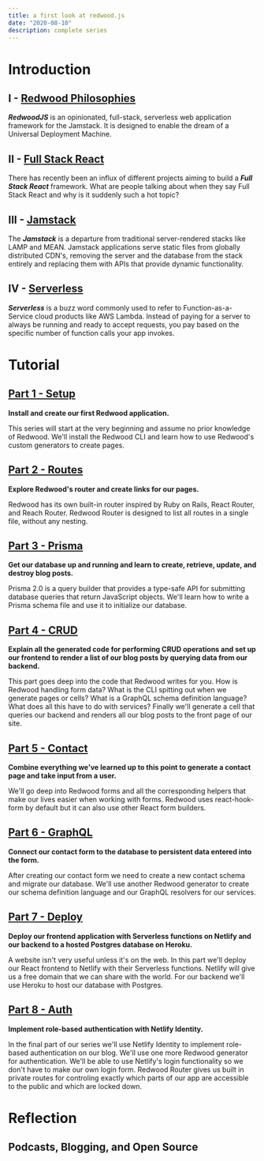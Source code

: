 ```yaml
---
title: a first look at redwood.js
date: "2020-08-10"
description: complete series
---
```


# Introduction

## I - [Redwood Philosophies](https://dev.to/ajcwebdev/redwood-1d46)

***RedwoodJS*** is an opinionated, full-stack, serverless web application framework for the Jamstack. It is designed to enable the dream of a Universal Deployment Machine.

## II - [Full Stack React](https://dev.to/ajcwebdev/full-stack-react-1ihi)

There has recently been an influx of different projects aiming to build a ***Full Stack React*** framework. What are people talking about when they say Full Stack React and why is it suddenly such a hot topic?

## III - [Jamstack](https://dev.to/ajcwebdev/a-short-history-of-the-jamstack-3lk7)

The ***Jamstack*** is a departure from traditional server-rendered stacks like LAMP and MEAN. Jamstack applications serve static files from globally distributed CDN's, removing the server and the database from the stack entirely and replacing them with APIs that provide dynamic functionality.

## IV - [Serverless](https://ajcwebdev.substack.com/p/42-a-short-history-of-serverless)

***Serverless*** is a buzz word commonly used to refer to Function-as-a-Service cloud products like AWS Lambda. Instead of paying for a server to always be running and ready to accept requests, you pay based on the specific number of function calls your app invokes.

# Tutorial

## [Part 1 - Setup](https://dev.to/ajcwebdev/a-first-look-at-redwood-js-1017)

**Install and create our first Redwood application.**

This series will start at the very beginning and assume no prior knowledge of Redwood. We'll install the Redwood CLI and learn how to use Redwood's custom generators to create pages.

## [Part 2 - Routes](https://dev.to/ajcwebdev/a-first-look-at-redwood-js-part-2-44ph)

**Explore Redwood's router and create links for our pages.**

Redwood has its own built-in router inspired by Ruby on Rails, React Router, and Reach Router. Redwood Router is designed to list all routes in a single file, without any nesting.

## [Part 3 - Prisma](https://dev.to/ajcwebdev/a-first-look-at-redwood-js-part-3-5ao5)

**Get our database up and running and learn to create, retrieve, update, and destroy blog posts.**

Prisma 2.0 is a query builder that provides a type-safe API for submitting database queries that return JavaScript objects. We'll learn how to write a Prisma schema file and use it to initialize our database.

## [Part 4 - CRUD](https://dev.to/ajcwebdev/a-first-look-at-redwood-js-part-4-2m0g)

**Explain all the generated code for performing CRUD operations and set up our frontend to render a list of our blog posts by querying data from our backend.**

This part goes deep into the code that Redwood writes for you. How is Redwood handling form data? What is the CLI spitting out when we generate pages or cells? What is a GraphQL schema definition language? What does all this have to do with services? Finally we'll generate a cell that queries our backend and renders all our blog posts to the front page of our site. 

## [Part 5 - Contact](https://dev.to/ajcwebdev/a-first-look-at-redwood-js-part-5-2ol4)

**Combine everything we've learned up to this point to generate a contact page and take input from a user.**

We'll go deep into Redwood forms and all the corresponding helpers that make our lives easier when working with forms. Redwood uses react-hook-form by default but it can also use other React form builders.

## [Part 6 - GraphQL](https://dev.to/ajcwebdev/a-first-look-at-redwood-js-part-6-a25)

**Connect our contact form to the database to persistent data entered into the form.**

After creating our contact form we need to create a new contact schema and migrate our database. We'll use another Redwood generator to create our schema definition language and our GraphQL resolvers for our services.

## [Part 7 - Deploy](https://dev.to/ajcwebdev/a-first-look-at-redwood-js-part-7-22b0)

**Deploy our frontend application with Serverless functions on Netlify and our backend to a hosted Postgres database on Heroku.**

A website isn't very useful unless it's on the web. In this part we'll deploy our React frontend to Netlify with their Serverless functions. Netlify will give us a free domain that we can share with the world. For our backend we'll use Heroku to host our database with Postgres.

## [Part 8 - Auth](https://dev.to/ajcwebdev/a-first-look-at-redwood-js-part-8-3pjc)

**Implement role-based authentication with Netlify Identity.**

In the final part of our series we'll use Netlify Identity to implement role-based authentication on our blog. We'll use one more Redwood generator for authentication. We'll be able to use Netlify's login functionality so we don't have to make our own login form. Redwood Router gives us built in private routes for controling exactly which parts of our app are accessible to the public and which are locked down.

# Reflection

## Podcasts, Blogging, and Open Source